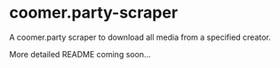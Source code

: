 # coomer.party-scraper
A coomer.party scraper to download all media from a specified creator.

More detailed README coming soon...

